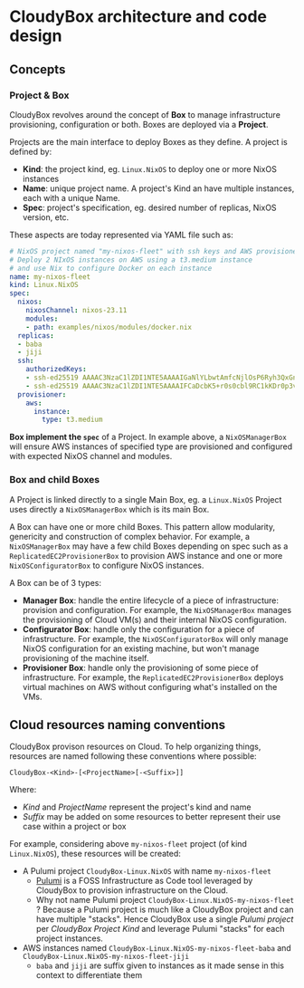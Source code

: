 # CloudyBox architecture and code design

## Concepts

### Project & Box

CloudyBox revolves around the concept of **Box** to manage infrastructure provisioning, configuration or both. Boxes are deployed via a **Project**. 

Projects are the main interface to deploy Boxes as they define. A project is defined by:
- **Kind**: the project kind, eg. `Linux.NixOS` to deploy one or more NixOS instances
- **Name**: unique project name. A project's Kind an have multiple instances, each with a unique Name. 
- **Spec**: project's specification, eg. desired number of replicas, NixOS version, etc.

These aspects are today represented via YAML file such as:

```yaml
# NixOS project named "my-nixos-fleet" with ssh keys and AWS provisioner
# Deploy 2 NIxOS instances on AWS using a t3.medium instance 
# and use Nix to configure Docker on each instance
name: my-nixos-fleet
kind: Linux.NixOS
spec:
  nixos:
    nixosChannel: nixos-23.11
    modules:
    - path: examples/nixos/modules/docker.nix
  replicas:
  - baba
  - jiji
  ssh:
    authorizedKeys: 
    - ssh-ed25519 AAAAC3NzaC1lZDI1NTE5AAAAIGaNlYLbwtAmfcNjlOsP6Ryh3QxGn9qlhlQjPo5nbzBa
    - ssh-ed25519 AAAAC3NzaC1lZDI1NTE5AAAAIFCaDcbK5+r0s0cbl9RC1kKDr0p3vJfErE6RIOwNeXEP
  provisioner:
    aws:
      instance:
        type: t3.medium
```

**Box implement the `spec`** of a Project. In example above, a `NixOSManagerBox` will ensure AWS instances of specified type are provisioned and configured with expected NixOS channel and modules. 

### Box and child Boxes

A Project is linked directly to a single Main Box, eg. a `Linux.NixOS` Project uses directly a `NixOSManagerBox` which is its main Box. 

A Box can have one or more child Boxes. This pattern allow modularity, genericity and construction of complex behavior. For example, a `NixOSManagerBox` may have a few child Boxes depending on spec such as a `ReplicatedEC2ProvisionerBox` to provision AWS instance and one or more `NixOSConfiguratorBox` to configure NixOS instances. 

A Box can be of 3 types:

- **Manager Box**: handle the entire lifecycle of a piece of infrastructure: provision and configuration. For example, the `NixOSManagerBox` manages the provisioning of Cloud VM(s) and their internal NixOS configuration.
- **Configurator Box**: handle only the configuration for a piece of infrastructure. For example, the `NixOSConfiguratorBox` will only manage NixOS configuration for an existing machine, but won't manage provisioning of the machine itself.
- **Provisioner Box**: handle only the provisioning of some piece of infrastructure. For example, the `ReplicatedEC2ProvisionerBox` deploys virtual machines on AWS without configuring what's installed on the VMs.

## Cloud resources naming conventions

CloudyBox provison resources on Cloud. To help organizing things, resources are named following these conventions where possible:

```
CloudyBox-<Kind>-[<ProjectName>[-<Suffix>]]
```

Where: 
- _Kind_ and _ProjectName_ represent the project's kind and name
- _Suffix_ may be added on some resources to better represent their use case within a project or box

For example, considering above `my-nixos-fleet` project (of kind `Linux.NixOS`), these resources will be created:

- A Pulumi project `CloudyBox-Linux.NixOS` with name `my-nixos-fleet`
  - [Pulumi](https://www.pulumi.com/) is a FOSS Infrastructure as Code tool leveraged by CloudyBox to provision infrastructure on the Cloud.
  - Why not name Pulumi project `CloudyBox-Linux.NixOS-my-nixos-fleet` ? Because a Pulumi project is much like a CloudyBox project and can have multiple "stacks". Hence CloudyBox use a single _Pulumi project_ per _CloudyBox Project Kind_ and leverage Pulumi "stacks" for each project instances. 
- AWS instances named `CloudyBox-Linux.NixOS-my-nixos-fleet-baba` and `CloudyBox-Linux.NixOS-my-nixos-fleet-jiji`
  - `baba` and `jiji` are suffix given to instances as it made sense in this context to differentiate them